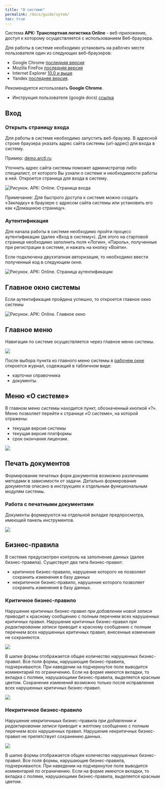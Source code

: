 ```yaml
---
title: "О системе"
permalink: /docs/guide/sytem/
toc: true
---
```


Система **АРК: Транспортная логистика Online** - веб-приложение, доступ к которому осуществляется с использованием Веб-браузера.

Для работы в системе необходимо установить на рабочеv месте пользователя один из следующих веб–браузеров:
-   Google Chrome [последняя версия](http://www.google.com/chrome?hl=ru)
-   Mozilla FireFox [последняя версия](http://mozilla-russia.org/)
-   Internet Explorer [10.0 и выше](http://windows.microsoft.com/ru-RU/internet-explorer/downloads/ie)
-   Yandex [последняя версия](https://browser.yandex.ru/).

Рекомендуется использовать **Google Chrome**.

-   Инструкция пользователя (google docs) [ссылка](https://docs.google.com/document/d/1HFA_BUoj91hiWMuCWXu9Alju049u1F2z6fDVr7pWpKc/edit#heading=h.rh19eeozgxde)

## Вход
### Открыть страницу входа

Для работы в системе необходимо запустить веб-браузер.
В адресной строке браузера указать адрес сайта системы (url-адрес) для входа в систему.

Пример: [demo.arctl.ru](https://demo.arctl.ru/)

Уточнить адрес сайта системы поможет администратор либо специалист, от которого Вы узнали о системе и необходимости работы в ней. Откроется страница для входа в систему.

![Рисунок. АРК: Online. Страница входа](../../images/arctl_sigini.png)

Примечание:
Для быстрого доступа к системе можно создать «Закладку» в браузере с адресом сайта системы или установить его как «Домашнюю страницу».

### Аутентификация
Для начала работы в системе необходимо пройти процесс аутентификации (далее «Вход в систему»).
Для этого на стартовой странице необходимо заполнить поля «Логин», «Пароль», полученные при регистрации в системе, и нажать на кнопку «Войти».

Если подключена двухэтапная авторизация, то необходимо ввести полученный код в следующем окне.

![Рисунок. АРК: Online. Страница аутентификации](../../images/arctl_sigini_tfa.png)

## Главное окно системы

Если аутентификация пройдена успешно, то откроется главное окно системы

![Рисунок. АРК: Online. Главное окно](../../images/arctl_main_window.png)

## Главное меню

Навигация по системе осуществляется через главное меню системы.

![](../../images/arctl_main_window_menu.png)

После выбора пункта из главного меню системы
в [рабочем окне](work_window.md) откроется журнал, содежащий в табличном виде:
-   карточки справочника
-   документы.

## Меню «О системе»

В главном меню системы находится пункт, обозначенный кнопкой «?».
Меню позволяет перейти к странице «О системе», на которой отражены:
-   текущая версия системы
-   текущая версия платформы
-   срок окончания лицензии.

![](../../images/help.png)

## Печать документов

Формирование печатных форм документов возможно различными методами в зависимости от задачи.
Детально формирование документов описано в инструкциях к отдельным функциональным модулям системы.

### Работа с печатными документами

Документы формируются на отдельной вкладке предпросмотра, имеющей панель инструментов.

![](../../images/Reporting.png)

## Бизнес-правила

В системе предусмотрен контроль на заполнение данных (далее бизнес-правила).
Существует два типа бизнес-правил:
-   критичное бизнес-правило, нарушение которого не позволяет сохранить изменения в базу данных
-   некритичное бизнес-правило, нарушение которого позволяет сохранить изменения в базу данных.

### Критичное бизнес-правило

Нарушение критичных бизнес-правил *при добавлении новой записи* приводит к красному сообщению с полным перечнем всех нарушенных критичных правил.
Нарушение критичных бизнес-правил *при редактировании записи* приводит к красному сообщению с полным перечнем всех нарушенных критичных правил, внесенные изменения не сохраняются.

![](../../images/rule.png)

В шапке формы отображается общее количество нарушенных бизнес-правил.
Все поля формы, нарушающие бизнес-правила, подчеркиваются. При наведении на подчеркнутое поле выводится комментарий по ограничению.
Если на форме имеются вкладки, то вкладка с полями, нарушающими бизнес-правила, выделяется красным цветом.
Сохранение изменений возможно только после исправления всех нарушенных критичных бизнес-правил.

![](../../images/rule1.png)

### Некритичное бизнес-правило

Нарушение некритичныых бизнес-правила *при добавлении и редактировании записи* приводит к желтому сообщению с полным перечнем всех нарушенных правил.
Нарушение некритичных бизнес-правил не препятствует сохранению данных.

![](../../images/rule2.png)

В шапке формы отображается общее количество нарушенных бизнес-правил.
Все поля формы, нарушающие бизнес-правила, подчеркиваются. При наведении на подчеркнутое поле выводится комментарий по ограничению.
Если на форме имеются вкладки, то вкладка с полями, нарушающими бизнес-правила, выделяется красным цветом. 
